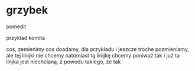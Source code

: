 # grzybek
pomedit

przyklad komita

cos, zemienimy cos doadamy, dla przykladu
i jeszcze troche pozmieniamy, ale tej linijki nie chcemy
natomiast tą linijkę chcemy poniważ tak i już
ta linjka jest niechcianą, z powodu takiego, że tak
